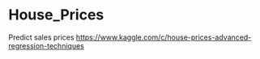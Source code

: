 # House_Prices
Predict sales prices
https://www.kaggle.com/c/house-prices-advanced-regression-techniques
